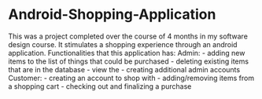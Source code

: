 # Android-Shopping-Application
This was a project completed over the course of 4 months in my software design course. It stimulates a shopping experience through an android application.
Functionalities that this application has:
  Admin:
    - adding new items to the list of things that could be purchased
    - deleting existing items that are in the database
    - view the 
    - creating additional admin accounts
  Customer:
    - creating an account to shop with
    - adding/removing items from a shopping cart
    - checking out and finalizing a purchase
